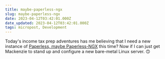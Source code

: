 ```yaml
---
title: maybe-paperless-ngx
slug: maybe-paperless-ngx
date: 2023-04-12T03:42:01.000Z
date_updated: 2023-04-12T03:42:01.000Z
tags: micropost, Development
---
```


Today's income tax prep adventures has me believing that I need a new instance of [Paperless, maybe Paperless-NGX](https://docs.paperless-ngx.com/setup/#bare_metal) this time?  Now if I can just get Mackenzie to stand up and configure a new bare-metal Linux server. 🙃
